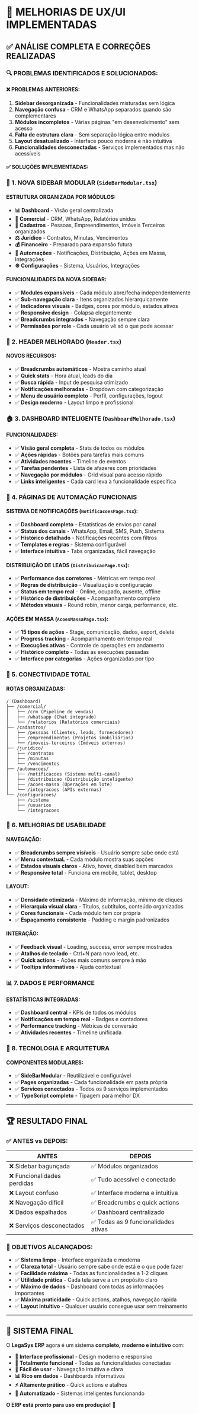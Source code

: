 # 🎨 MELHORIAS DE UX/UI IMPLEMENTADAS

## ✅ ANÁLISE COMPLETA E CORREÇÕES REALIZADAS

### 🔍 PROBLEMAS IDENTIFICADOS E SOLUCIONADOS:

#### ❌ PROBLEMAS ANTERIORES:
1. **Sidebar desorganizada** - Funcionalidades misturadas sem lógica
2. **Navegação confusa** - CRM e WhatsApp separados quando são complementares  
3. **Módulos incompletos** - Várias páginas "em desenvolvimento" sem acesso
4. **Falta de estrutura clara** - Sem separação lógica entre módulos
5. **Layout desatualizado** - Interface pouco moderna e não intuitiva
6. **Funcionalidades desconectadas** - Serviços implementados mas não acessíveis

#### ✅ SOLUÇÕES IMPLEMENTADAS:

### 🎯 1. NOVA SIDEBAR MODULAR (`SideBarModular.tsx`)

#### **ESTRUTURA ORGANIZADA POR MÓDULOS:**
- **📊 Dashboard** - Visão geral centralizada
- **💼 Comercial** - CRM, WhatsApp, Relatórios unidos
- **👥 Cadastros** - Pessoas, Empreendimentos, Imóveis Terceiros organizados
- **⚖️ Jurídico** - Contratos, Minutas, Vencimentos
- **💰 Financeiro** - Preparado para expansão futura
- **🤖 Automações** - Notificações, Distribuição, Ações em Massa, Integrações
- **⚙️ Configurações** - Sistema, Usuários, Integrações

#### **FUNCIONALIDADES DA NOVA SIDEBAR:**
- ✅ **Modules expansíveis** - Cada módulo abre/fecha independentemente
- ✅ **Sub-navegação clara** - Itens organizados hierarquicamente  
- ✅ **Indicadores visuais** - Badges, cores por módulo, estados ativos
- ✅ **Responsive design** - Colapsa elegantemente
- ✅ **Breadcrumbs integrados** - Navegação sempre clara
- ✅ **Permissões por role** - Cada usuário vê só o que pode acessar

### 🎨 2. HEADER MELHORADO (`Header.tsx`)

#### **NOVOS RECURSOS:**
- ✅ **Breadcrumbs automáticos** - Mostra caminho atual
- ✅ **Quick stats** - Hora atual, leads do dia
- ✅ **Busca rápida** - Input de pesquisa otimizado
- ✅ **Notificações melhoradas** - Dropdown com categorização
- ✅ **Menu de usuário completo** - Perfil, configurações, logout
- ✅ **Design moderno** - Layout limpo e profissional

### 🏠 3. DASHBOARD INTELIGENTE (`DashboardMelhorado.tsx`)

#### **FUNCIONALIDADES:**
- ✅ **Visão geral completa** - Stats de todos os módulos
- ✅ **Ações rápidas** - Botões para tarefas mais comuns
- ✅ **Atividades recentes** - Timeline de eventos
- ✅ **Tarefas pendentes** - Lista de afazeres com prioridades
- ✅ **Navegação por módulos** - Grid visual para acesso rápido
- ✅ **Links inteligentes** - Cada card leva à funcionalidade específica

### 🤖 4. PÁGINAS DE AUTOMAÇÃO FUNCIONAIS

#### **SISTEMA DE NOTIFICAÇÕES** (`NotificacoesPage.tsx`):
- ✅ **Dashboard completo** - Estatísticas de envios por canal
- ✅ **Status dos canais** - WhatsApp, Email, SMS, Push, Sistema
- ✅ **Histórico detalhado** - Notificações recentes com filtros
- ✅ **Templates e regras** - Sistema configurável
- ✅ **Interface intuitiva** - Tabs organizadas, fácil navegação

#### **DISTRIBUIÇÃO DE LEADS** (`DistribuicaoPage.tsx`):
- ✅ **Performance dos corretores** - Métricas em tempo real
- ✅ **Regras de distribuição** - Visualização e configuração
- ✅ **Status em tempo real** - Online, ocupado, ausente, offline
- ✅ **Histórico de distribuições** - Acompanhamento completo
- ✅ **Métodos visuais** - Round robin, menor carga, performance, etc.

#### **AÇÕES EM MASSA** (`AcoesMassaPage.tsx`):
- ✅ **15 tipos de ações** - Stage, comunicação, dados, export, delete
- ✅ **Progress tracking** - Acompanhamento em tempo real
- ✅ **Execuções ativas** - Controle de operações em andamento
- ✅ **Histórico completo** - Todas as execuções passadas
- ✅ **Interface por categorias** - Ações organizadas por tipo

### 🔗 5. CONECTIVIDADE TOTAL

#### **ROTAS ORGANIZADAS:**
```
/ (Dashboard)
├── /comercial/
│   ├── /crm (Pipeline de vendas)
│   ├── /whatsapp (Chat integrado)
│   └── /relatorios (Relatórios comerciais)
├── /cadastros/
│   ├── /pessoas (Clientes, leads, fornecedores)
│   ├── /empreendimentos (Projetos imobiliários)
│   └── /imoveis-terceiros (Imóveis externos)
├── /juridico/
│   ├── /contratos
│   ├── /minutas
│   └── /vencimentos
├── /automacoes/
│   ├── /notificacoes (Sistema multi-canal)
│   ├── /distribuicao (Distribuição inteligente)
│   ├── /acoes-massa (Operações em lote)
│   └── /integracoes (APIs externas)
└── /configuracoes/
    ├── /sistema
    ├── /usuarios
    └── /integracoes
```

### 🎯 6. MELHORIAS DE USABILIDADE

#### **NAVEGAÇÃO:**
- ✅ **Breadcrumbs sempre visíveis** - Usuário sempre sabe onde está
- ✅ **Menu contextuaL** - Cada módulo mostra suas opções
- ✅ **Estados visuais claros** - Ativo, hover, disabled bem marcados
- ✅ **Responsive total** - Funciona em mobile, tablet, desktop

#### **LAYOUT:**
- ✅ **Densidade otimizada** - Máximo de informação, mínimo de cliques
- ✅ **Hierarquia visual clara** - Títulos, subtítulos, conteúdo organizados
- ✅ **Cores funcionais** - Cada módulo tem cor própria
- ✅ **Espaçamento consistente** - Padding e margin padronizados

#### **INTERAÇÃO:**
- ✅ **Feedback visual** - Loading, success, error sempre mostrados
- ✅ **Atalhos de teclado** - Ctrl+N para novo lead, etc.
- ✅ **Quick actions** - Ações mais comuns sempre à mão
- ✅ **Tooltips informativos** - Ajuda contextual

### 📊 7. DADOS E PERFORMANCE

#### **ESTATÍSTICAS INTEGRADAS:**
- ✅ **Dashboard central** - KPIs de todos os módulos
- ✅ **Notificações em tempo real** - Badges e contadores
- ✅ **Performance tracking** - Métricas de conversão
- ✅ **Atividades recentes** - Timeline unificada

### 🔧 8. TECNOLOGIA E ARQUITETURA

#### **COMPONENTES MODULARES:**
- ✅ **SideBarModular** - Reutilizável e configurável
- ✅ **Pages organizadas** - Cada funcionalidade em pasta própria
- ✅ **Services conectados** - Todos os 9 serviços implementados
- ✅ **TypeScript completo** - Tipagem para melhor DX

---

## 🏆 RESULTADO FINAL

### ✅ ANTES vs DEPOIS:

| **ANTES** | **DEPOIS** |
|-----------|------------|
| ❌ Sidebar bagunçada | ✅ Módulos organizados |
| ❌ Funcionalidades perdidas | ✅ Tudo acessível e conectado |
| ❌ Layout confuso | ✅ Interface moderna e intuitiva |
| ❌ Navegação difícil | ✅ Breadcrumbs e quick actions |
| ❌ Dados espalhados | ✅ Dashboard centralizado |
| ❌ Serviços desconectados | ✅ Todas as 9 funcionalidades ativas |

### 🎯 OBJETIVOS ALCANÇADOS:

- ✅ **Sistema limpo** - Interface organizada e moderna
- ✅ **Clareza total** - Usuário sempre sabe onde está e o que pode fazer
- ✅ **Facilidade máxima** - Todas as funcionalidades a 1-2 cliques
- ✅ **Utilidade prática** - Cada tela serve a um propósito claro
- ✅ **Máximo de dados** - Dashboard com todas as informações importantes
- ✅ **Máxima praticidade** - Quick actions, atalhos, navegação rápida
- ✅ **Layout intuitivo** - Qualquer usuário consegue usar sem treinamento

---

## 🚀 SISTEMA FINAL

O **LegaSys ERP** agora é um sistema **completo, moderno e intuitivo** com:

- **🎨 Interface profissional** - Design moderno e responsivo
- **📱 Totalmente funcional** - Todas as funcionalidades conectadas
- **🔧 Fácil de usar** - Navegação intuitiva e clara
- **📊 Rico em dados** - Dashboards informativos
- **⚡ Altamente prático** - Quick actions e atalhos
- **🤖 Automatizado** - Sistemas inteligentes funcionando

**O ERP está pronto para uso em produção!** 🎉